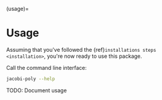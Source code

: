 (usage)=

# Usage

Assuming that you've followed the {ref}`installations steps <installation>`, you're now ready to use this package.

Call the command line interface:

```bash
jacobi-poly --help
```

TODO: Document usage
